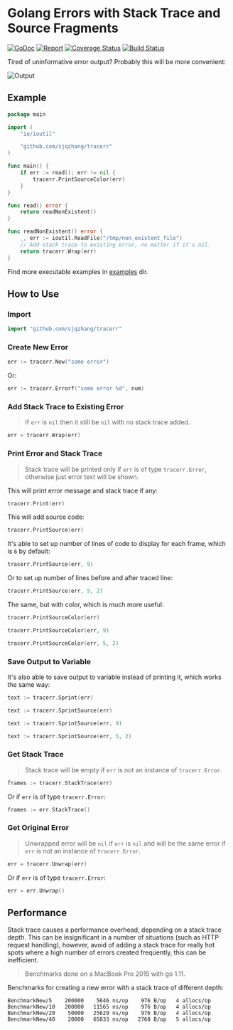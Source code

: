 # Golang Errors with Stack Trace and Source Fragments

[![GoDoc](https://godoc.org/github.com/ztrue/tracerr?status.svg)](https://godoc.org/github.com/ztrue/tracerr)
[![Report](https://goreportcard.com/badge/github.com/ztrue/tracerr)](https://goreportcard.com/report/github.com/ztrue/tracerr)
[![Coverage Status](https://coveralls.io/repos/github/ztrue/tracerr/badge.svg?branch=master)](https://coveralls.io/github/ztrue/tracerr?branch=master)
[![Build Status](https://travis-ci.com/ztrue/tracerr.svg?branch=master)](https://travis-ci.com/ztrue/tracerr)

Tired of uninformative error output? Probably this will be more convenient:

![Output](output.png)

## Example

```go
package main

import (
	"io/ioutil"

	"github.com/sjqzhang/tracerr"
)

func main() {
	if err := read(); err != nil {
		tracerr.PrintSourceColor(err)
	}
}

func read() error {
	return readNonExistent()
}

func readNonExistent() error {
	_, err := ioutil.ReadFile("/tmp/non_existent_file")
	// Add stack trace to existing error, no matter if it's nil.
	return tracerr.Wrap(err)
}
```

Find more executable examples in [examples](examples) dir.

## How to Use

### Import

```go
import "github.com/sjqzhang/tracerr"
```

### Create New Error

```go
err := tracerr.New("some error")
```

Or:

```go
err := tracerr.Errorf("some error %d", num)
```

### Add Stack Trace to Existing Error

> If `err` is `nil` then it still be `nil` with no stack trace added.

```go
err = tracerr.Wrap(err)
```

### Print Error and Stack Trace

> Stack trace will be printed only if `err` is of type `tracerr.Error`, otherwise just error text will be shown.

This will print error message and stack trace if any:

```go
tracerr.Print(err)
```

This will add source code:

```go
tracerr.PrintSource(err)
```

It's able to set up number of lines of code to display for each frame, which is `6` by default:

```go
tracerr.PrintSource(err, 9)
```

Or to set up number of lines before and after traced line:

```go
tracerr.PrintSource(err, 5, 2)
```

The same, but with color, which is much more useful:

```go
tracerr.PrintSourceColor(err)
```

```go
tracerr.PrintSourceColor(err, 9)
```

```go
tracerr.PrintSourceColor(err, 5, 2)
```

### Save Output to Variable

It's also able to save output to variable instead of printing it, which works the same way:

```go
text := tracerr.Sprint(err)
```

```go
text := tracerr.SprintSource(err)
```

```go
text := tracerr.SprintSource(err, 9)
```

```go
text := tracerr.SprintSource(err, 5, 2)
```

### Get Stack Trace

> Stack trace will be empty if `err` is not an instance of `tracerr.Error`.

```go
frames := tracerr.StackTrace(err)
```

Or if `err` is of type `tracerr.Error`:

```go
frames := err.StackTrace()
```

### Get Original Error

> Unwrapped error will be `nil` if `err` is `nil` and will be the same error if `err` is not an instance of `tracerr.Error`.

```go
err = tracerr.Unwrap(err)
```

Or if `err` is of type `tracerr.Error`:

```go
err = err.Unwrap()
```

## Performance

Stack trace causes a performance overhead, depending on a stack trace depth. This can be insignificant in a number of situations (such as HTTP request handling), however, avoid of adding a stack trace for really hot spots where a high number of errors created frequently, this can be inefficient.

> Benchmarks done on a MacBook Pro 2015 with go 1.11.

Benchmarks for creating a new error with a stack trace of different depth:

```
BenchmarkNew/5    200000    5646 ns/op    976 B/op   4 allocs/op
BenchmarkNew/10   200000   11565 ns/op    976 B/op   4 allocs/op
BenchmarkNew/20    50000   25629 ns/op    976 B/op   4 allocs/op
BenchmarkNew/40    20000   65833 ns/op   2768 B/op   5 allocs/op
```
